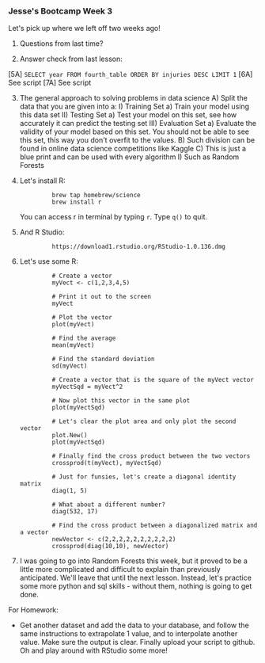 ### Jesse's Bootcamp Week 3

Let's pick up where we left off two weeks ago!

1) Questions from last time?

2) Answer check from last lesson:

[5A] `SELECT year FROM fourth_table ORDER BY injuries DESC LIMIT 1`
[6A] See script
[7A] See script

3) The general approach to solving problems in data science
	A) Split the data that you are given into a:
		I) Training Set
			a) Train your model using this data set
		II) Testing Set
			a) Test your model on this set, see how accurately it can predict the testing set
		III) Evaluation Set
			a) Evaluate the validity of your model based on this set. You should not be able to see this set, this way you don't overfit to the values. 
	B) Such division can be found in online data science competitions like Kaggle
	C) This is just a blue print and can be used with every algorithm
		I) Such as Random Forests

4) Let's install R:

				brew tap homebrew/science
				brew install r

	You can access r in terminal by typing `r`. Type `q()` to quit.

5) And R Studio:

				https://download1.rstudio.org/RStudio-1.0.136.dmg

6) Let's use some R: 

				# Create a vector
				myVect <- c(1,2,3,4,5)

				# Print it out to the screen
				myVect

				# Plot the vector
				plot(myVect)

				# Find the average
				mean(myVect)

				# Find the standard deviation
				sd(myVect)

				# Create a vector that is the square of the myVect vector
				myVectSqd = myVect^2

				# Now plot this vector in the same plot
				plot(myVectSqd)

				# Let's clear the plot area and only plot the second vector
				plot.New()
				plot(myVectSqd)

				# Finally find the cross product between the two vectors
				crossprod(t(myVect), myVectSqd)

				# Just for funsies, let's create a diagonal identity matrix
				diag(1, 5)

				# What about a different number?
				diag(532, 17)

				# Find the cross product between a diagonalized matrix and a vector
				newVector <- c(2,2,2,2,2,2,2,2,2,2)
				crossprod(diag(10,10), newVector)

7) I was going to go into Random Forests this week, but it proved to be a little more complicated and difficult to explain than previously anticipated. We'll leave that until the next lesson. Instead, let's practice some more python and sql skills - without them, nothing is going to get done. 

For Homework:

* Get another dataset and add the data to your database, and follow the same instructions to extrapolate 1 value, and to interpolate another value. Make sure the output is clear. Finally upload your script to github. Oh and play around with RStudio some more!